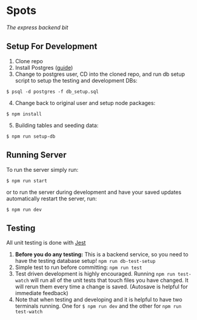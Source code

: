 # Spots

_The express backend bit_

## Setup For Development
1. Clone repo
2. Install Postgres ([guide](https://www.digitalocean.com/community/tutorials/how-to-install-and-use-postgresql-on-ubuntu-18-04))
3. Change to postgres user, CD into the cloned repo, and run db setup script to setup the testing and development DBs:
```
$ psql -d postgres -f db_setup.sql
```

4. Change back to original user and setup node packages:
```
$ npm install
```
5. Building tables and seeding data:
```
$ npm run setup-db
```

## Running Server
To run the server simply run:
```
$ npm run start
```

or to run the server during development and have your saved updates automatically restart the server, run:

```
$ npm run dev
```

## Testing
All unit testing is done with [Jest](https://jestjs.io/)
1. **Before you do any testing:** This is a backend service, so you need to have the testing database setup! `npm run db-test-setup` 
1. Simple test to run before committing: `npm run test`
1. Test driven development is highly encouraged. Running `npm run test-watch` will run all of the unit tests that touch files you have changed. It will rerun them every time a change is saved. (Autosave is helpful for immediate feedback)
1. Note that when testing and developing and it is helpful to have two terminals running. One for `$ npm run dev` and the other for `npm run test-watch`